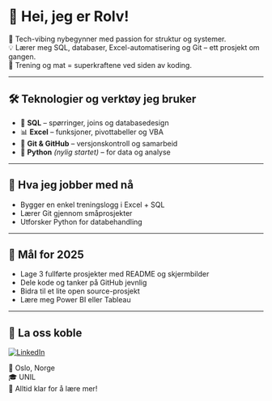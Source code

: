 # 👋 Hei, jeg er Rolv!

🎯 Tech-vibing nybegynner med passion for struktur og systemer.  
💡 Lærer meg SQL, databaser, Excel-automatisering og Git – ett prosjekt om gangen.  
💪 Trening og mat = superkraftene ved siden av koding.

---

## 🛠️ Teknologier og verktøy jeg bruker

- 💾 **SQL** – spørringer, joins og databasedesign
- 📊 **Excel** – funksjoner, pivottabeller og VBA
- 🐙 **Git & GitHub** – versjonskontroll og samarbeid
- 🧪 **Python** *(nylig startet)* – for data og analyse

---

## 🔭 Hva jeg jobber med nå

- Bygger en enkel treningslogg i Excel + SQL
- Lærer Git gjennom småprosjekter
- Utforsker Python for databehandling

---

## 🎯 Mål for 2025

- Lage 3 fullførte prosjekter med README og skjermbilder
- Dele kode og tanker på GitHub jevnlig
- Bidra til et lite open source-prosjekt
- Lære meg Power BI eller Tableau

---

## 🤝 La oss koble

[![LinkedIn](https://img.shields.io/badge/LinkedIn-blue?logo=linkedin&style=flat)](https://www.linkedin.com/in/rolv-kristian-listad-a0a9a810b)

📍 Oslo, Norge  
🎓 UNIL  
🚀 Alltid klar for å lære mer!
